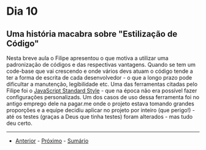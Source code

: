 # Dia 10

## Uma história macabra sobre "Estilização de Código"

Nesta breve aula o Filipe apresentou o que motiva a utilizar uma padronização de códigos
e das respectivas vantagens. 
Quando se tem um code-base que vai crescendo e onde vários devs atuam o código tende a 
ter a forma de escrita de cada desenvolvedor - o que a longo prazo pode dificultar a 
manutenção, legibilidade etc.
Uma das ferramentas citadas pelo Filipe foi o [JavaScript Standard Style](https://standardjs.com/) -
que na época não era possível fazer configurações personalizads. Um dos casos de uso dessa ferramenta
foi no antigo emprego dele na pagar.me onde o projeto estava tomando grandes proporções e a equipe 
decidiu aplicar no projeto por inteiro (que perigo!) - até os testes (graças a Deus que tinha testes) foram
alterados - mas tudo deu certo.

--- 
- [Anterior](/curso.dev/dias/dia9.md) - [Próximo](/curso.dev/dias/dia11.md) - [Sumário](../readme.md)
